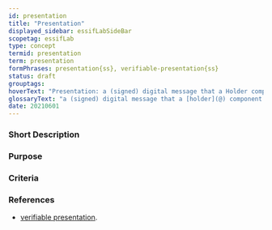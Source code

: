 ```yaml
---
id: presentation
title: "Presentation"
displayed_sidebar: essifLabSideBar
scopetag: essifLab
type: concept
termid: presentation
term: presentation
formPhrases: presentation{ss}, verifiable-presentation{ss}
status: draft
grouptags:
hoverText: "Presentation: a (signed) digital message that a Holder component may send to a Verifier component that contains data derived from one or more Verifiable Credentials (that (a Colleague component of) the Holder component has received from Issuer components of one or more Parties), as a response to a specific Presentation Request of a Verifier component."
glossaryText: "a (signed) digital message that a [holder](@) component may send to a [verifier](@) component that contains data derived from one or more [verifiable](verify@) [credential](@) (that (a [colleague](@) component of) the [holder](@) component has received from [issuer](@) components of one or more [parties](@)), as a response to a specific [presentation request](@) of a [Verifier](@) component."
date: 20210601
---
```


### Short Description

### Purpose

### Criteria


### References
- [verifiable presentation](https://www.w3.org/TR/vc-data-model/#dfn-verifiable-presentations).